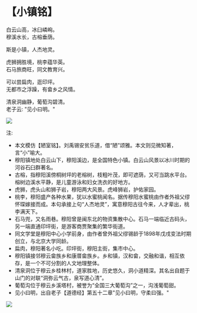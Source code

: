# 【小镇铭】

白云山高，冰臼嶙峋。  
穆溪水长，古榕垂荫。

斯是小镇，人杰地灵。

虎狮拥胜境，桃李蕴华英。  
石马旅商旺，同文教育兴。

可以尝扁肉，逛印坪。  
无都市之浮躁，有畲乡之风情。

清泉洞幽静，葡萄沟碧清。  
老子云: "见小曰明。"

![](004a.png)

注:

- 本文模仿【陋室铭】。刘禹锡安贫乐道，借“陋”颂雅。本文则见微知著，言“小”喻大。
- 穆阳镇地处白云山下，穆阳溪边，是全国特色小镇。白云山风景以冰川时期的河谷石臼群著名。
- 古榕，指穆阳溪傍桐树坪的老榕树，枝粗叶茂，即可遮荫，又可当跳水平台。榕树边溪水平静，是儿童游泳和妇女洗衣的好地方。
- 虎狮，虎头山和狮子岩，穆阳两大风景。虎峰狮岩，护佑家园。
- 桃李，穆阳盛产各种水果，犹以水蜜桃闻名。据传穆阳水蜜桃由作者外祖父缪怀琛嫁接而成。本句承接上句“人杰地灵”，寓意穆阳古往今来，人才辈出，桃李满天下。
- 石马兜，又名雨巷。穆阳曾是闽东北的物资集散中心。石马一端临近古码头，另一端直通印坪街，是游客商贾聚集的繁华街道。
- 同文学堂是穆阳中心小学前身，由作者曾外祖父缪锡龄于1898年戊戌变法时期创立，与北京大学同龄。
- 扁肉，穆阳著名小吃。印坪街，穆阳主街，集市中心。
- 穆阳镇接邻穆云畲族乡和康厝畲族乡。乡和镇，汉和畲，交融和谐，相互依存，是一个不可分割的人文地理整体。
- 清泉洞位于穆云乡桂林村，道家胜地，历史悠久，洞小道精深。其名出自题于山门的对联“洞弥云气古，泉写道心清”。
- 葡萄沟位于穆云乡溪塔村，被誉为“全国三大葡萄沟”之一，沟浅葡萄甜。
- 见小曰明，出自老子【道德经】第五十二章"见小曰明，守柔曰强。"

![](004b.jpg)
